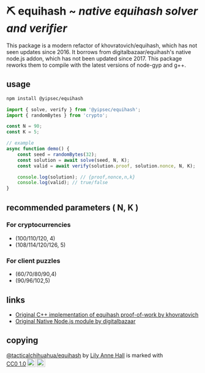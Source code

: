 # ⛏️ equihash ~ *native equihash solver and verifier*

This package is a modern refactor of khovratovich/equihash, which has not seen updates since 2016. It borrows from digitalbazaar/equihash's native node.js addon, which has not been updated since 2017. This package reworks them to compile with the latest versions of node-gyp and g++.

## usage

```sh
npm install @yipsec/equihash
```

```js
import { solve, verify } from '@yipsec/equihash';
import { randomBytes } from 'crypto';

const N = 90;
const K = 5;

// example
async function demo() {
    const seed = randomBytes(32);
    const solution = await solve(seed, N, K);
    const valid = await verify(solution.proof, solution.nonce, N, K);

    console.log(solution); // {proof,nonce,n,k}
    console.log(valid); // true/false
}
```

## recommended parameters ( N, K )

### For cryptocurrencies

* (100/110/120, 4)
* (108/114/120/126, 5)

### For client puzzles

* (60/70/80/90,4)
* (90/96/102,5)

## links

* [Original C++ implementation of equihash proof-of-work by khovratovich](https://github.com/khovratovich/equihash)
* [Original Native Node.js module by digitalbazaar](https://github.com/digitalbazaar/equihash)

## copying

 <p xmlns:cc="http://creativecommons.org/ns#" xmlns:dct="http://purl.org/dc/terms/"><a property="dct:title" rel="cc:attributionURL" href="https://github.com/lilyannehall/equihash">@tacticalchihuahua/equihash</a> by <a rel="cc:attributionURL dct:creator" property="cc:attributionName" href="https://github.com/lilyannehall">Lily Anne Hall</a> is marked with <a href="https://creativecommons.org/publicdomain/zero/1.0/?ref=chooser-v1" target="_blank" rel="license noopener noreferrer" style="display:inline-block;">CC0 1.0<img style="height:22px!important;margin-left:3px;vertical-align:text-bottom;" src="https://mirrors.creativecommons.org/presskit/icons/cc.svg?ref=chooser-v1" alt=""><img style="height:22px!important;margin-left:3px;vertical-align:text-bottom;" src="https://mirrors.creativecommons.org/presskit/icons/zero.svg?ref=chooser-v1" alt=""></a></p> 
